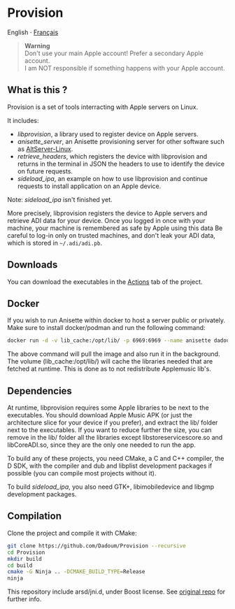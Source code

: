 # Provision

English ⋅ [Français](LISEZMOI.md)

> **Warning**  \
> Don't use your main Apple account! Prefer a secondary Apple account.  \
> I am NOT responsible if something happens with your Apple account.

## What is this ?

Provision is a set of tools interracting with Apple servers on Linux.

It includes:

- *libprovision*, a library used to register device on Apple servers.
- *anisette_server*, an Anisette provisioning server for other software such as
  [AltServer-Linux](https://github.com/NyaMisty/AltServer-Linux).
- *retrieve_headers*, which registers the device with libprovision and returns in the terminal in
  JSON the headers to use to identify the device on future requests.
- *sideload_ipa*, an example on how to use libprovision and continue requests to install application
  on an Apple device.

Note: *sideload_ipa* isn't finished yet.

More precisely, libprovision registers the device to Apple servers and retrieve ADI data for your device.
Once you logged in once with your machine, your machine is remembered as safe by Apple using this data
Be careful to log-in only on trusted machines, and don't leak your ADI data, which is stored in `~/.adi/adi.pb`.

## Downloads

You can download the executables in the [Actions](https://github.com/Dadoum/Provision/actions) tab of the project.

## Docker

If you wish to run Anisette within docker to host a server public or privately. Make sure to install docker/podman and run the following command:

```bash
docker run -d -v lib_cache:/opt/lib/ -p 6969:6969 --name anisette dadoum/anisette-server:latest
```

The above command will pull the image and also run it in the background. The volume (lib_cache:/opt/lib/) will cache the libraries needed that are fetched at runtime. This is done as to not redistribute Applemusic lib's.

## Dependencies

At runtime, libprovision requires some Apple libraries to be next to the executables. You should
download Apple Music APK (or just the architecture slice for your device if you prefer), and extract
the lib/ folder next to the executables. If you want to reduce further the size, you can remove in the lib/
folder all the libraries except libstoreservicescore.so and libCoreADI.so, since they are the only one
needed to run the app.

To build any of these projects, you need CMake, a C and C++ compiler, the D SDK, with the compiler
and dub and libplist development packages if possible (you can compile most projects without it).

To build *sideload_ipa*, you also need GTK+, libimobiledevice and libgmp development packages.

## Compilation

Clone the project and compile it with CMake:

```bash
git clone https://github.com/Dadoum/Provision --recursive
cd Provision
mkdir build
cd build
cmake -G Ninja .. -DCMAKE_BUILD_TYPE=Release 
ninja
```

This repository include arsd/jni.d, under Boost license. See [original repo](https://github.com/adamdruppe/arsd) for further info.
